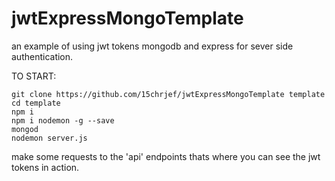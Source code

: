 # jwtExpressMongoTemplate
an example of using jwt tokens mongodb and express for sever side authentication.

TO START: 
```
git clone https://github.com/15chrjef/jwtExpressMongoTemplate template
cd template
npm i
npm i nodemon -g --save
mongod
nodemon server.js
```

make some requests to the 'api' endpoints thats where you can see the jwt tokens in action.

